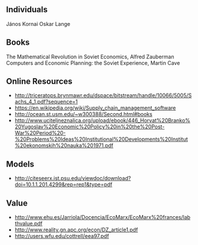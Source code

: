 Individuals
-----------
János Kornai
Oskar Lange

Books
-----
The Mathematical Revolution in Soviet Economics, Alfred Zauberman
Computers and Economic Planning: the Soviet Experience, Martin Cave

Online Resources
----------------
- http://triceratops.brynmawr.edu/dspace/bitstream/handle/10066/5005/Sachs_4_1.pdf?sequence=1
- https://en.wikipedia.org/wiki/Supply_chain_management_software
- http://ocean.st.usm.edu/~w300388/Second.html#books
- http://www.uciteljneznalica.org/upload/ebook/446_Horvat%20Branko%20Yugoslav%20Economic%20Policy%20in%20the%20Post-War%20Period%20-%20Problems%20Ideas%20Institutional%20Developments%20Institut%20ekonomskih%20nauka%201971.pdf

Models
------
- http://citeseerx.ist.psu.edu/viewdoc/download?doi=10.1.1.201.4299&rep=rep1&type=pdf

Value
-----
- http://www.ehu.es/Jarriola/Docencia/EcoMarx/EcoMarx%20frances/labthvalue.pdf
- http://www.reality.gn.apc.org/econ/DZ_article1.pdf
- http://users.wfu.edu/cottrell/eea97.pdf